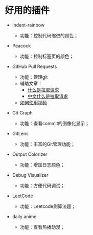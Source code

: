 # 好用的插件

+ indent-rainbow
  + 功能：控制代码缩进的颜色；
+ Peacock
  + 功能：控制标签页的颜色；
+ GitHub Pull Requests
  + 功能：管理git
  + 辅助文章：
    + [什么是拉取请求](https://docs.github.com/en/pull-requests/collaborating-with-pull-requests/proposing-changes-to-your-work-with-pull-requests/about-pull-requests?platform=mac)
    + [中文什么是拉取请求](https://oschina.gitee.io/opensource-guide/guide/%E7%AC%AC%E4%B8%89%E9%83%A8%E5%88%86%EF%BC%9A%E5%B0%9D%E8%AF%95%E5%8F%82%E4%B8%8E%E5%BC%80%E6%BA%90/%E7%AC%AC%207%20%E5%B0%8F%E8%8A%82%EF%BC%9A%E6%8F%90%E4%BA%A4%E7%AC%AC%E4%B8%80%E4%B8%AA%20Pull%20Request/#%E6%8F%90%E4%BA%A4-pull-request-%E7%9A%84%E6%AD%A5%E9%AA%A4)
  + [如何使用视频](https://www.youtube.com/watch?v=LdSwWxVzUpo)

+ Git Graph
  + 功能：查看commit的图像化显示；
+ GitLens
  + 功能：丰富的Git管理功能；

+ Output Colorizer
  + 功能：增加日志颜色；
+ Debug Visualizer
  + 功能：方便代码调试；

+ LeetCode
  + 功能：Leetcode刷算法题；
+ daily anime
  + 功能：查看热播动漫；
